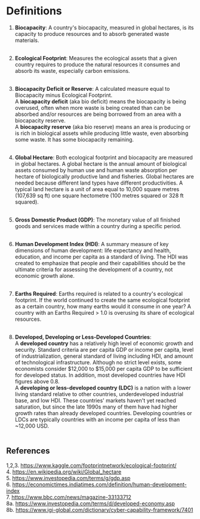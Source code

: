 # Definitions 
1. **Biocapacity**: A country's biocapacity, measured in global hectares, is its capacity to produce resources and to absorb generated waste materials.<br><br>

2. **Ecological Footprint**: Measures the ecological assets that a given country requires to produce the natural resources it consumes and absorb its waste, especially carbon emissions.<br><br>

3. **Biocapacity Deficit or Reserve**: A calculated measure equal to Biocapacity minus Ecological Footprint.<br> 
A **biocapacity deficit** (aka bio deficit) means the biocapacity is being overused, often when more waste is being created than can be absorbed and/or resources are being borrowed from an area with a biocapacity reserve.<br> 
A **biocapacity reserve** (aka bio reserve) means an area is producing or is rich in biological assets while producing little waste, even absorbing some waste. It has some biocapacity remaining.<br><br>

4. **Global Hectare**: Both ecological footprint and biocapacity are measured in global hectares. A global hectare is the annual amount of biological assets consumed by human use and human waste absorption per hectare of biologically productive land and fisheries. Global hectares are needed because different land types have different productivities. A typical land hectare is a unit of area equal to 10,000 square metres (107,639 sq ft) one square hectometre (100 metres squared or 328 ft squared).<br><br> 

5. **Gross Domestic Product (GDP)**: The monetary value of all finished goods and services made within a country during a specific period.<br><br> 

6. **Human Development Index (HDI)**: A summary measure of key dimensions of human development: life expectancy and health, education, and income per capita as a standard of living. The HDI was created to emphasize that people and their capabilities should be the ultimate criteria for assessing the development of a country, not economic growth alone.<br><br> 

7. **Earths Required**: Earths required is related to a country's ecological footprint. If the world continued to create the same ecological footprint as a certain country, how many earths would it consume in one year? A country with an Earths Required > 1.0 is overusing its share of ecological resources.<br><br> 

8. **Developed, Developing or Less-Developed Countries**:<br>
A **developed country** has a relatively high level of economic growth and security. Standard criteria are per capita GDP or income per capita, level of industrialization, general standard of living including HDI, and amount of technological infrastructure. Although no strict level exists, some economists consider $12,000 to $15,000 per capita GDP to be sufficient for developed status. In addition, most developed countries have HDI figures above 0.8.<br>
A **developing or less-developed country (LDC)** is a nation with a lower living standard relative to other countries, underdeveloped industrial base, and low HDI. These countries' markets haven't yet reached saturation, but since the late 1990s many of them have had higher growth rates than already developed countries. Developing countries or LDCs are typically countries with an income per capita of less than ~12,000 USD.<br><br>

## References
1,2,3. https://www.kaggle.com/footprintnetwork/ecological-footprint/<br>
4. https://en.wikipedia.org/wiki/Global_hectare<br>
5. https://www.investopedia.com/terms/g/gdp.asp<br>
6. https://economictimes.indiatimes.com/definition/human-development-index<br>
7. https://www.bbc.com/news/magazine-33133712<br>
8a. https://www.investopedia.com/terms/d/developed-economy.asp<br>
8b. https://www.igi-global.com/dictionary/cyber-capability-framework/7401<br>